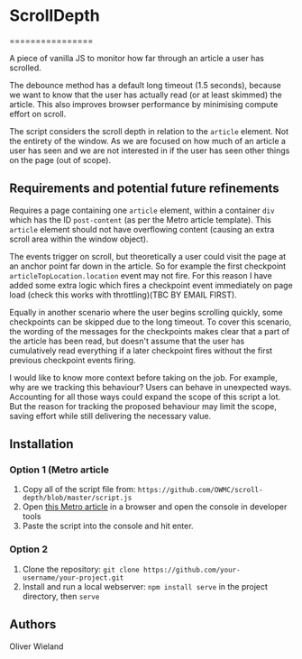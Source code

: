 # ScrollDepth
================

A piece of vanilla JS to monitor how far through an article a user has scrolled.

The debounce method has a default long timeout (1.5 seconds), because we want to know that the user has actually read (or at least skimmed) the article. This also improves browser performance by minimising compute effort on scroll.

The script considers the scroll depth in relation to the `article` element. Not the entirety of the window. As we are focused on how much of an article a user has seen and we are not interested in if the user has seen other things on the page (out of scope).

## Requirements and potential future refinements

Requires a page containing one `article` element, within a container `div` which has the ID `post-content` (as per the Metro article template). This `article` element should not have overflowing content (causing an extra scroll area within the window object).

The events trigger on scroll, but theoretically a user could visit the page at an anchor point far down in the article. So for example the first checkpoint `articleTopLocation.location` event may not fire. For this reason I have added some extra logic which fires a checkpoint event immediately on page load (check this works with throttling)(TBC BY EMAIL FIRST).

Equally in another scenario where the user begins scrolling quickly, some checkpoints can be skipped due to the long timeout. To cover this scenario, the wording of the messages for the checkpoints makes clear that a part of the article has been read, but doesn't assume that the user has cumulatively read everything if a later checkpoint fires without the first previous checkpoint events firing. 

I would like to know more context before taking on the job. For example, why are we tracking this behaviour? Users can behave in unexpected ways. Accounting for all those ways could expand the scope of this script a lot. But the reason for tracking the proposed behaviour may limit the scope, saving effort while still delivering the necessary value.

## Installation

### Option 1 (Metro article

1. Copy all of the script file from: `https://github.com/OWMC/scroll-depth/blob/master/script.js`
2. Open [this Metro article](https://metro.co.uk/2024/08/10/pointless-london-gallery-crowned-uks-biggest-tourist-let-down-21393090/) in a browser and open the console in developer tools
3. Paste the script into the console and hit enter.

### Option 2

1. Clone the repository: `git clone https://github.com/your-username/your-project.git`
2. Install and run a local webserver: `npm install serve` in the project directory, then `serve`


## Authors

Oliver Wieland